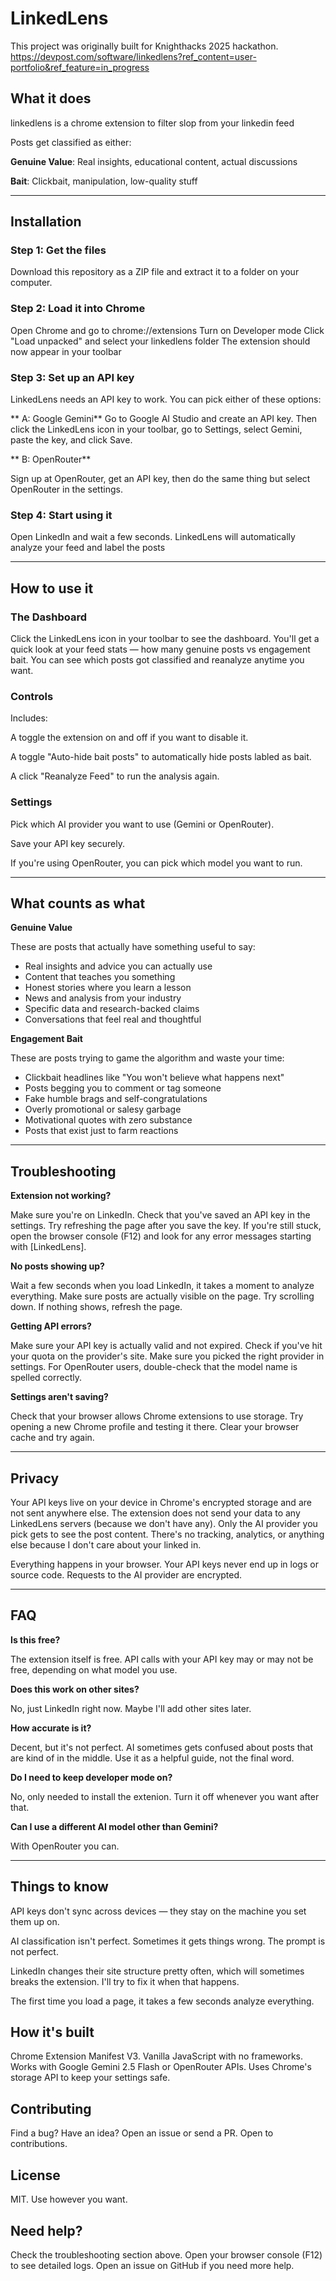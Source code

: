 # LinkedLens
This project was originally built for Knighthacks 2025 hackathon.
https://devpost.com/software/linkedlens?ref_content=user-portfolio&ref_feature=in_progress

## What it does

linkedlens is a chrome extension to filter slop from your linkedin feed



Posts get classified as either:

**Genuine Value**: Real insights, educational content, actual discussions

**Bait**: Clickbait, manipulation, low-quality stuff

---

## Installation

### Step 1: Get the files

Download this repository as a ZIP file and extract it to a folder on your computer.

### Step 2: Load it into Chrome

Open Chrome and go to chrome://extensions
Turn on Developer mode 
Click "Load unpacked" and select your linkedlens folder
The extension should now appear in your toolbar

### Step 3: Set up an API key

LinkedLens needs an API key to work. You can pick either of these options:

** A: Google Gemini**
Go to Google AI Studio and create an API key. Then click the LinkedLens icon in your toolbar, go to Settings, select Gemini, paste the key, and click Save.

** B: OpenRouter**

Sign up at OpenRouter, get an API key, then do the same thing but select OpenRouter in the settings.

### Step 4: Start using it

Open LinkedIn and wait a few seconds. LinkedLens will automatically analyze your feed and label the posts

---

## How to use it

### The Dashboard

Click the LinkedLens icon in your toolbar to see the dashboard. You'll get a quick look at your feed stats — how many genuine posts vs engagement bait. You can see which posts got classified and reanalyze anytime you want.

### Controls
Includes:

A toggle the extension on and off if you want to disable it.

A toggle "Auto-hide bait posts" to automatically hide posts labled as bait.

A click "Reanalyze Feed" to run the analysis again.

### Settings

Pick which AI provider you want to use (Gemini or OpenRouter).

Save your API key securely.

If you're using OpenRouter, you can pick which model you want to run.

---

## What counts as what

**Genuine Value**

These are posts that actually have something useful to say:
- Real insights and advice you can actually use
- Content that teaches you something
- Honest stories where you learn a lesson
- News and analysis from your industry
- Specific data and research-backed claims
- Conversations that feel real and thoughtful

**Engagement Bait**

These are posts trying to game the algorithm and waste your time:
- Clickbait headlines like "You won't believe what happens next"
- Posts begging you to comment or tag someone
- Fake humble brags and self-congratulations
- Overly promotional or salesy garbage
- Motivational quotes with zero substance
- Posts that exist just to farm reactions

---

## Troubleshooting

**Extension not working?**

Make sure you're on LinkedIn. Check that you've saved an API key in the settings. Try refreshing the page after you save the key. If you're still stuck, open the browser console (F12) and look for any error messages starting with [LinkedLens].

**No posts showing up?**

Wait a few seconds when you load LinkedIn, it takes a moment to analyze everything. Make sure posts are actually visible on the page. Try scrolling down. If nothing shows, refresh the page.

**Getting API errors?**

Make sure your API key is actually valid and not expired. Check if you've hit your quota on the provider's site. Make sure you picked the right provider in settings. For OpenRouter users, double-check that the model name is spelled correctly.

**Settings aren't saving?**

Check that your browser allows Chrome extensions to use storage. Try opening a new Chrome profile and testing it there. Clear your browser cache and try again.

---

## Privacy

Your API keys live on your device in Chrome's encrypted storage and are not sent anywhere else. The extension does not send your data to any LinkedLens servers (because we don't have any). Only the AI provider you pick gets to see the post content. There's no tracking, analytics, or anything else because I don't care about your linked in.

Everything happens in your browser. Your API keys never end up in logs or source code. Requests to the AI provider are encrypted.

---

## FAQ

**Is this free?**

The extension itself is free. API calls with your API key may or may not be free, depending on what model you use.

**Does this work on other sites?**

No, just LinkedIn right now. Maybe I'll add other sites later.

**How accurate is it?**

Decent, but it's not perfect. AI sometimes gets confused about posts that are kind of in the middle. Use it as a helpful guide, not the final word.

**Do I need to keep developer mode on?**

No, only needed to install the extenion. Turn it off whenever you want after that.

**Can I use a different AI model other than Gemini?**

With OpenRouter you can.

---

## Things to know

API keys don't sync across devices — they stay on the machine you set them up on.

AI classification isn't perfect. Sometimes it gets things wrong. The prompt is not perfect.

LinkedIn changes their site structure pretty often, which will sometimes breaks the extension. I'll try to fix it when that happens.

The first time you load a page, it takes a few seconds analyze everything.

## How it's built

Chrome Extension Manifest V3. Vanilla JavaScript with no frameworks. Works with Google Gemini 2.5 Flash or OpenRouter APIs. Uses Chrome's storage API to keep your settings safe.

## Contributing

Find a bug? Have an idea? Open an issue or send a PR. Open to contributions.

## License

MIT. Use however you want.

## Need help?

Check the troubleshooting section above. Open your browser console (F12) to see detailed logs. Open an issue on GitHub if you need more help.

